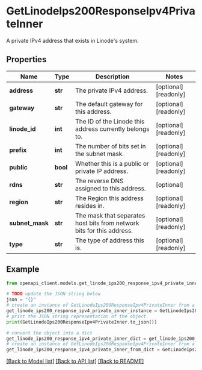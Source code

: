 # GetLinodeIps200ResponseIpv4PrivateInner

A private IPv4 address that exists in Linode's system.

## Properties

Name | Type | Description | Notes
------------ | ------------- | ------------- | -------------
**address** | **str** | The private IPv4 address. | [optional] [readonly] 
**gateway** | **str** | The default gateway for this address. | [optional] [readonly] 
**linode_id** | **int** | The ID of the Linode this address currently belongs to. | [optional] [readonly] 
**prefix** | **int** | The number of bits set in the subnet mask. | [optional] [readonly] 
**public** | **bool** | Whether this is a public or private IP address. | [optional] [readonly] 
**rdns** | **str** | The reverse DNS assigned to this address. | [optional] 
**region** | **str** | The Region this address resides in. | [optional] [readonly] 
**subnet_mask** | **str** | The mask that separates host bits from network bits for this address. | [optional] [readonly] 
**type** | **str** | The type of address this is. | [optional] [readonly] 

## Example

```python
from openapi_client.models.get_linode_ips200_response_ipv4_private_inner import GetLinodeIps200ResponseIpv4PrivateInner

# TODO update the JSON string below
json = "{}"
# create an instance of GetLinodeIps200ResponseIpv4PrivateInner from a JSON string
get_linode_ips200_response_ipv4_private_inner_instance = GetLinodeIps200ResponseIpv4PrivateInner.from_json(json)
# print the JSON string representation of the object
print(GetLinodeIps200ResponseIpv4PrivateInner.to_json())

# convert the object into a dict
get_linode_ips200_response_ipv4_private_inner_dict = get_linode_ips200_response_ipv4_private_inner_instance.to_dict()
# create an instance of GetLinodeIps200ResponseIpv4PrivateInner from a dict
get_linode_ips200_response_ipv4_private_inner_from_dict = GetLinodeIps200ResponseIpv4PrivateInner.from_dict(get_linode_ips200_response_ipv4_private_inner_dict)
```
[[Back to Model list]](../README.md#documentation-for-models) [[Back to API list]](../README.md#documentation-for-api-endpoints) [[Back to README]](../README.md)


